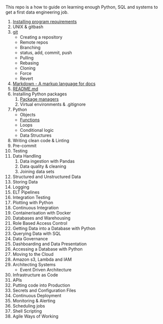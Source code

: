 This repo is a how to guide on learning enough Python, SQL and systems to get a first data engineering job.

1. [Installing program requirements](getting-started.md)
1. UNIX & gitbash
1. [git](git/101.md)
    - Creating a repository
    - Remote repos
    - Branching
    - status, add, commit, push
    - Pulling
    - Rebasing
    - Cloning
    - Force
    - Revert
1. [Markdown - A markup language for docs](writing-documentation/1-Markdown.md)
1. [README.md](writing-documentation/2-README.md)
1. Installing Python packages
    1. [Package managers](python-101/pip-the-package-manager.md)
    1. Virtual environments & .gitignore
1. Python
    - Objects
    - [Functions](python-101/functions.md)
    - Loops
    - Conditional logic
    - Data Structures
1. Writing clean code & Linting
1. Pre-commit
1. Testing
1. Data Handling
    1. Data ingestion with Pandas
    1. Data quality & cleaning
    1. Joining data sets
1. Structured and Unstructured Data
1. Storing Data
1. Logging
1. ELT Pipelines
1. Integration Testing
1. Plotting with Python
1. Continuous Integration
1. Containerisation with Docker
1. Databases and Warehousing
1. Role Based Access Control
1. Getting Data into a Database with Python
1. Querying Data with SQL
1. Data Governance
1. Dashboarding and Data Presentation
1. Accessing a Database with Python
1. Moving to the Cloud
1. Amazon s3, Lambda and IAM
1. Architecting Systems
    - Event Driven Architecture
1. Infrastructure as Code
1. APIs
1. Putting code into Production
1. Secrets and Configuration Files
1. Continuous Deployment
1. Monitoring & Alerting
1. Scheduling jobs
1. Shell Scripting
1. Agile Ways of Working
